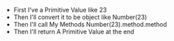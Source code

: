 - First I've a Primitive Value like 23
- Then I'll convert it to be object like Number(23)
- Then I'll call My Methods Number(23).method.method
- Then I'll return A Primitive Value at the end